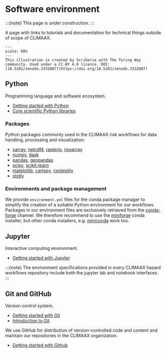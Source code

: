 # Software environment

:::{note}
This page is under construction.
:::

A page with links to tutorials and documentation for technical things outside of scope of CLIMAAX.

```{figure} ../images/illustration/github_zenodo.jpg
---
scale: 60%
---
This illustration is created by Scriberia with The Turing Way community. Used under a CC-BY 4.0 licence. DOI: [10.5281/zenodo.3332807](https://doi.org/10.5281/zenodo.3332807)
```


## Python

Programming language and software ecosystem.

- [Getting started with Python](https://foundations.projectpythia.org/foundations/getting-started-python.html#)
- [Core scientific Python libraries](https://foundations.projectpythia.org/core/overview.html)


### Packages

Python packages commonly used in the CLIMAAX risk workflows for data handling, processing and visualization:

- [xarray](https://docs.xarray.dev/en/v2024.06.0/), [netcdf4](https://unidata.github.io/netcdf4-python/), [rasterio](https://rasterio.readthedocs.io/), [rioxarray](https://corteva.github.io/rioxarray/)
- [numpy](https://numpy.org/doc/1.26/), [dask](https://docs.dask.org/)
- [pandas](https://pandas.pydata.org/pandas-docs/version/2.2/), [geopandas](https://geopandas.org/en/v1.0.1/)
- [scipy](https://docs.scipy.org/doc/scipy-1.14.0/), [scikit-learn](https://scikit-learn.org/1.5/)
- [matplotlib](https://matplotlib.org/3.8.4/), [cartopy](https://scitools.org.uk/cartopy/docs/latest/index.html), [contextily](https://contextily.readthedocs.io/)
- [plotly](https://plotly.com/python/)


### Environments and package management

We provide `environment.yml` files for the conda package manager to simplify the creation of a suitable Python environment for our workflows. Packages in our environment files are exclusively retrieved from the [conda-forge](https://conda-forge.org) channel. We therefore recommend to use the [miniforge](https://conda-forge.org/download/) conda installer, but other conda installers, e.g. [miniconda](https://docs.anaconda.com/miniconda/) work too.


## Jupyter

Interactive computing environment.

- [Getting started with Jupyter](https://foundations.projectpythia.org/foundations/getting-started-jupyter.html)

:::{note}
The environment specifications provided in every CLIMAAX hazard workflows repository include both the jupyter lab and notebook interfaces.
:::


## Git and GitHub

Version control system.

- [Getting started with Git](https://librarycarpentry.org/lc-git/index.html)
- [Introduction to Git](https://the-turing-way.netlify.app/reproducible-research/vcs/vcs-git#rr-vcs-git)

We use GitHub for distribution of version-controlled code and content and maintain our repositories in the CLIMAAX organization.

- [Getting started with Github](https://foundations.projectpythia.org/foundations/getting-started-github.html)
